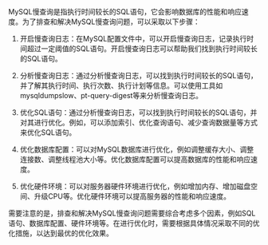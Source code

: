 

MySQL慢查询是指执行时间较长的SQL语句，它会影响数据库的性能和响应速度。为了排查和解决MySQL慢查询问题，可以采取以下步骤：

1. 开启慢查询日志：在MySQL配置文件中，可以开启慢查询日志，记录执行时间超过一定阈值的SQL语句。开启慢查询日志可以帮助我们找到执行时间较长的SQL语句。

2. 分析慢查询日志：通过分析慢查询日志，可以找到执行时间较长的SQL语句，并了解其执行时间、执行次数、执行计划等信息。可以使用工具如mysqldumpslow、pt-query-digest等来分析慢查询日志。

3. 优化SQL语句：通过分析慢查询日志，可以找到执行时间较长的SQL语句，并对其进行优化。例如，可以添加索引、优化查询语句、减少查询数据量等方式来优化SQL语句。

4. 优化数据库配置：可以对MySQL数据库进行优化，例如调整缓存大小、调整连接数、调整线程池大小等。优化数据库配置可以提高数据库的性能和响应速度。

5. 优化硬件环境：可以对服务器硬件环境进行优化，例如增加内存、增加磁盘空间、升级CPU等。优化硬件环境可以提高服务器的性能和响应速度。

需要注意的是，排查和解决MySQL慢查询问题需要综合考虑多个因素，例如SQL语句、数据库配置、硬件环境等。在进行优化时，需要根据具体情况采取不同的优化措施，以达到最优的优化效果。